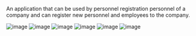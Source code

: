 An application that can be used by personnel registration personnel of a company and
can register new personnel and employees to the company.

![image](https://github.com/egegeegege/UpsideDownOperators-SqlServer/assets/151860320/bda73bc3-3521-4af9-b9b1-29babb65e337)
![image](https://github.com/user-attachments/assets/1aa74c18-05d9-493c-8810-c7feaf87dfba)
![image](https://github.com/user-attachments/assets/bceefcaa-91e9-45c8-b445-4b2e360b158b)
![image](https://github.com/user-attachments/assets/9374a6a9-6848-410a-be29-68dc8433beec)
![image](https://github.com/user-attachments/assets/7b669698-baa3-4c53-835c-1e1c73dbfe5f)
![image](https://github.com/user-attachments/assets/62ae7be4-cbc7-47bf-b819-f13fa6c211d5)
